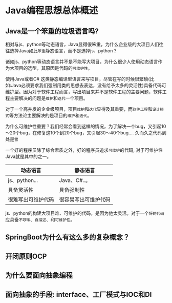 # Java编程思想总体概述

## Java是一个笨重的垃圾语言吗?

相对与js、python等动态语言，Java显得很笨重，为什么企业级的大项目人们往往选择Java如此`笨重`静态语言，而不是选择js、python？

诸如js、python等动态语言并不是不能写大项目，为什么很少人使用动态语言作为大项目的选型，其原因是代码的`可维护性`。

使用Java或者C# 这类静态编译型语言来写项目，尽管在写的时候很繁琐(比如:Java必须要求我们强制用类的思想去表达，没有给予太多的灵活性)具备代码可维护型。因为对于软件工程而言，写出项目来并不是软件工程的主要问题，软件工程主要解决的问题是`维护`和`迭代`一个项目。

对于一个高并发的企业级项目，项目`维护`和`迭代`显得及其重要，而`软件工程`和`设计模式`等方法论主要解决的是项目的`维护`和`迭代`。

为什么可维护性重要？我们经常会看到这样的情况，为了解决一个bug，又引起10～20个bug，在修复这10个到20个bug，又引起30～40个bug.... 久而久之代码到处是`雷`

一个好的程序员除了综合素质之外，好的程序员追求`可维护`的代码, 对于可维护性Java就是其中的之一。

|  动态语言   | 静态语言  |
|  ----  | ----  |
| js、python...  | Java、C#..。 |
| 具备灵活性  | 具备强制性 |
| 很难写出可维护代码 | 很容易写出可维护代码|

js、python的构建大项目难、可维护的代码，是因为他太灵活。对于一个`好的代码`应具备`不啰嗦`、`自描述`、和`可维护性`。

## SpringBoot为什么有这么多的复杂概念？

## 开闭原则OCP

## 为什么要面向抽象编程

## 面向抽象的手段: interface、工厂模式与IOC和DI

